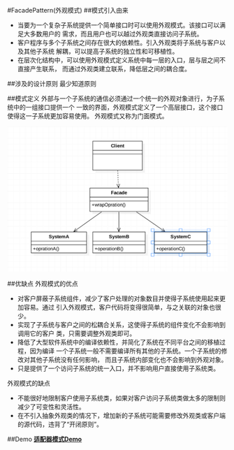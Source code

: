 #FacadePattern(外观模式)
##模式引入由来
- 当要为一个复杂子系统提供一个简单接口时可以使用外观模式。该接口可以满足大多数用户的
需求，而且用户也可以越过外观类直接访问子系统。
- 客户程序与多个子系统之间存在很大的依赖性。引入外观类将子系统与客户以及其他子系统
解耦，可以提高子系统的独立性和可移植性。
- 在层次化结构中，可以使用外观模式定义系统中每一层的入口，层与层之间不直接产生联系，
而通过外观类建立联系，降低层之间的耦合度。

##涉及的设计原则
最少知道原则

##模式定义
外部与一个子系统的通信必须通过一个统一的外观对象进行，为子系统中的一组接口提供一个
一致的界面，外观模式定义了一个高层接口，这个接口使得这一子系统更加容易使用。
外观模式又称为门面模式。

![image](https://github.com/SilenceDut/DesignPatterns/blob/master/pictures/FacadeUML/facade_uml.png)

##优缺点
外观模式的优点

- 对客户屏蔽子系统组件，减少了客户处理的对象数目并使得子系统使用起来更加容易。通过
引入外观模式，客户代码将变得很简单，与之关联的对象也很少。
- 实现了子系统与客户之间的松耦合关系，这使得子系统的组件变化不会影响到调用它的客户
类，只需要调整外观类即可。
- 降低了大型软件系统中的编译依赖性，并简化了系统在不同平台之间的移植过程，因为编译
一个子系统一般不需要编译所有其他的子系统。一个子系统的修改对其他子系统没有任何影响，
而且子系统内部变化也不会影响到外观对象。
- 只是提供了一个访问子系统的统一入口，并不影响用户直接使用子系统类。

外观模式的缺点

- 不能很好地限制客户使用子系统类，如果对客户访问子系统类做太多的限制则减少了可变性和灵活性。
- 在不引入抽象外观类的情况下，增加新的子系统可能需要修改外观类或客户端的源代码，违背了“开闭原则”。

##Demo
[**适配器模式Demo**](https://github.com/SilenceDut/DesignPatterns/blob/master/src/com/silencedut/structural_patterns/facade)
